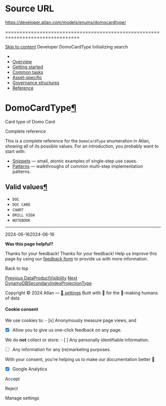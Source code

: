 # Source URL
https://developer.atlan.com/models/enums/domocardtype/

================================================================================

<!--
canonical: https://developer.atlan.com/models/enums/domocardtype/
meta-content-security-policy: object-src 'none'; base-uri 'self'; manifest-src 'self'; media-src 'self';
meta-description: Dear Developers
meta-generator: mkdocs-1.6.1, mkdocs-material-9.6.14
meta-og-description: Dear Developers
meta-og-image: https://developer.atlan.com/assets/images/social/models/enums/domocardtype.png
meta-og-image-height: 630
meta-og-image-type: image/png
meta-og-image-width: 1200
meta-og-title: DomoCardType - Developer
meta-og-type: website
meta-og-url: https://developer.atlan.com/models/enums/domocardtype/
meta-twitter:card: summary_large_image
meta-twitter:description: Dear Developers
meta-twitter:image: https://developer.atlan.com/assets/images/social/models/enums/domocardtype.png
meta-twitter:title: DomoCardType - Developer
meta-viewport: width=device-width,initial-scale=1
title: DomoCardType - Developer
-->

[Skip to content](#domocardtype) Developer DomoCardType Initializing search 

* 
* [Overview](../../..)
* [Getting started](../../../getting-started/)
* [Common tasks](../../../snippets/)
* [Asset\-specific](../../../patterns/)
* [Governance structures](../../../governance/)
* [Reference](../../../reference/)

DomoCardType[¶](#domocardtype "Permanent link")
===============================================

Card type of Domo Card

Complete reference

This is a complete reference for the `DomoCardType` enumeration in Atlan, showing all of its possible values. For an introduction, you probably want to start with:

* [Snippets](../../../snippets/) — small, atomic examples of single\-step use cases.
* [Patterns](../../../patterns/) — walkthroughs of common multi\-step implementation patterns.

Valid values[¶](#valid-values "Permanent link")
-----------------------------------------------

* `DOC`
* `DOC CARD`
* `CHART`
* `DRILL VIEW`
* `NOTEBOOK`

---

2024\-06\-162024\-06\-16

**Was this page helpful?**

Thanks for your feedback! Thanks for your feedback! Help us improve this page by using our [feedback form](https://docs.google.com/forms/d/e/1FAIpQLScfoq7vqEn8S4QvN0ehPp0MRy6WYK5x-okJDqD69lHgoPPWtg/viewform?usp=pp_url&entry.1800719315=/models/enums/domocardtype/) to provide us with more information. 

Back to top

[Previous DataProductVisibility](../dataproductvisibility/) [Next DynamoDBSecondaryIndexProjectionType](../dynamodbsecondaryindexprojectiontype/) 

Copyright © 2024 Atlan — [🍪 settings](#__consent) 
Built with 💙 for the 🤖\-making humans of data 

#### Cookie consent

We use cookies to: - [x] Anonymously measure page views, and
- [x] Allow you to give us one\-click feedback on any page.

 We do **not** collect or store: - [ ] Any personally identifiable information.
- [ ] Any information for any (re)marketing purposes.

 With your consent, you're helping us to make our documentation better 💙

- [x] Google Analytics

Accept

Reject

Manage settings

